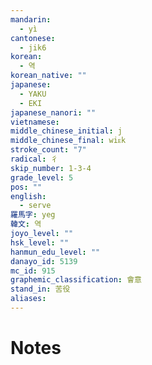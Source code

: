 ```yaml
---
mandarin:
  - yì
cantonese:
  - jik6
korean:
  - 역
korean_native: ""
japanese:
  - YAKU
  - EKI
japanese_nanori: ""
vietnamese:
middle_chinese_initial: j
middle_chinese_final: wiᴇk
stroke_count: "7"
radical: 彳
skip_number: 1-3-4
grade_level: 5
pos: ""
english:
  - serve
羅馬字: yeg
韓文: 역
joyo_level: ""
hsk_level: ""
hanmun_edu_level: ""
danayo_id: 5139
mc_id: 915
graphemic_classification: 會意
stand_in: 苦役
aliases:
---
```


# Notes
